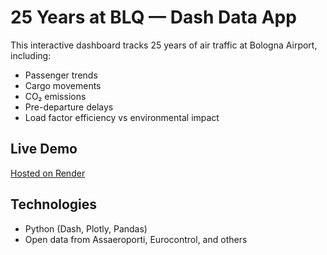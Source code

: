 # 25 Years at BLQ — Dash Data App

This interactive dashboard tracks 25 years of air traffic at Bologna Airport, including:

- Passenger trends
- Cargo movements
- CO₂ emissions
- Pre-departure delays
- Load factor efficiency vs environmental impact

## Live Demo

[Hosted on Render](https://blq-app.onrender.com)

## Technologies
- Python (Dash, Plotly, Pandas)
- Open data from Assaeroporti, Eurocontrol, and others
